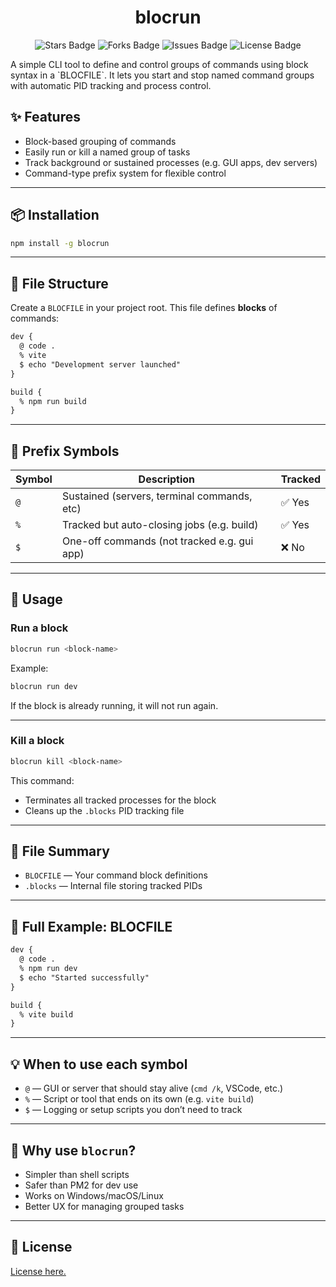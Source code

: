 <div align="center">
  <h1> blocrun </h1>
</div>

<p align="center">
  <img src="https://img.shields.io/github/stars/marcuwynu23/blocrun.svg" alt="Stars Badge"/>
  <img src="https://img.shields.io/github/forks/marcuwynu23/blocrun.svg" alt="Forks Badge"/>
  <img src="https://img.shields.io/github/issues/marcuwynu23/blocrun.svg" alt="Issues Badge"/>
  <img src="https://img.shields.io/github/license/marcuwynu23/blocrun.svg" alt="License Badge"/>
</p>
A simple CLI tool to define and control groups of commands using block syntax in a `BLOCFILE`. It lets you start and stop named command groups with automatic PID tracking and process control.

## ✨ Features

- Block-based grouping of commands
- Easily run or kill a named group of tasks
- Track background or sustained processes (e.g. GUI apps, dev servers)
- Command-type prefix system for flexible control

---

## 📦 Installation

```bash
npm install -g blocrun
```

---

## 📂 File Structure

Create a `BLOCFILE` in your project root. This file defines **blocks** of commands:

```txt
dev {
  @ code .
  % vite
  $ echo "Development server launched"
}

build {
  % npm run build
}
```

---

## 🔣 Prefix Symbols

| Symbol | Description                                 | Tracked |
| ------ | ------------------------------------------- | ------- |
| `@`    | Sustained (servers, terminal commands, etc) | ✅ Yes  |
| `%`    | Tracked but auto-closing jobs (e.g. build)  | ✅ Yes  |
| `$`    | One-off commands (not tracked e.g. gui app) | ❌ No   |

---

## 🚀 Usage

### Run a block

```bash
blocrun run <block-name>
```

Example:

```bash
blocrun run dev
```

If the block is already running, it will not run again.

---

### Kill a block

```bash
blocrun kill <block-name>
```

This command:

- Terminates all tracked processes for the block
- Cleans up the `.blocks` PID tracking file

---

## 📁 File Summary

- `BLOCFILE` — Your command block definitions
- `.blocks` — Internal file storing tracked PIDs

---

## 📘 Full Example: BLOCFILE

```txt
dev {
  @ code .
  % npm run dev
  $ echo "Started successfully"
}

build {
  % vite build
}
```

---

## 💡 When to use each symbol

- `@` — GUI or server that should stay alive (`cmd /k`, VSCode, etc.)
- `%` — Script or tool that ends on its own (e.g. `vite build`)
- `$` — Logging or setup scripts you don’t need to track

---

## 🧠 Why use `blocrun`?

- Simpler than shell scripts
- Safer than PM2 for dev use
- Works on Windows/macOS/Linux
- Better UX for managing grouped tasks

---

## 🧩 License

[License here.](./LICENSE)
